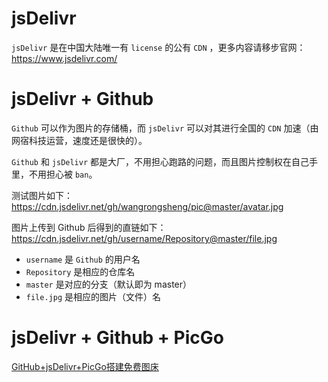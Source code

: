 # jsDelivr

`jsDelivr` 是在中国大陆唯一有 `license` 的公有 `CDN` ，更多内容请移步官网：https://www.jsdelivr.com/

# jsDelivr + Github

`Github` 可以作为图片的存储桶，而 `jsDelivr` 可以对其进行全国的 `CDN` 加速（由网宿科技运营，速度还是很快的）。

`Github` 和 `jsDelivr` 都是大厂，不用担心跑路的问题，而且图片控制权在自己手里，不用担心被 `ban`。

测试图片如下：
https://cdn.jsdelivr.net/gh/wangrongsheng/pic@master/avatar.jpg

图片上传到 Github 后得到的直链如下：
https://cdn.jsdelivr.net/gh/username/Repository@master/file.jpg

- `username` 是 `Github` 的用户名
- `Repository` 是相应的仓库名
- `master` 是对应的分支（默认即为 master）
- `file.jpg` 是相应的图片（文件）名

# jsDelivr + Github + PicGo

[GitHub+jsDelivr+PicGo搭建免费图床](https://segmentfault.com/a/1190000020240864)